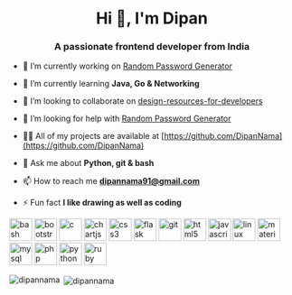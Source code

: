 <h1 align="center">Hi 👋, I'm Dipan</h1>
<h3 align="center">A passionate frontend developer from India</h3>

- 🔭 I’m currently working on [Random Password Generator](https://github.com/DipanNama/RandomPasswordGenerator)

- 🌱 I’m currently learning **Java, Go & Networking**

- 👯 I’m looking to collaborate on [design-resources-for-developers](https://github.com/bradtraversy/design-resources-for-developers)

- 🤝 I’m looking for help with [Random Password Generator](https://github.com/DipanNama/RandomPasswordGenerator)

- 👨‍💻 All of my projects are available at [https://github.com/DipanNama](https://github.com/DipanNama)

- 💬 Ask me about **Python, git & bash**

- 📫 How to reach me **dipannama91@gmail.com**

- ⚡ Fun fact **I like drawing as well as coding**

<p align="left"><img src="https://www.vectorlogo.zone/logos/gnu_bash/gnu_bash-icon.svg" alt="bash" width="40" height="40"/> <img src="https://devicons.github.io/devicon/devicon.git/icons/bootstrap/bootstrap-plain.svg" alt="bootstrap" width="40" height="40"/> <img src="https://devicons.github.io/devicon/devicon.git/icons/c/c-original.svg" alt="c" width="40" height="40"/> <img src="https://www.chartjs.org/media/logo-title.svg" alt="chartjs" width="40" height="40"/> <img src="https://devicons.github.io/devicon/devicon.git/icons/css3/css3-original-wordmark.svg" alt="css3" width="40" height="40"/> <img src="https://www.vectorlogo.zone/logos/pocoo_flask/pocoo_flask-icon.svg" alt="flask" width="40" height="40"/> <img src="https://www.vectorlogo.zone/logos/git-scm/git-scm-icon.svg" alt="git" width="40" height="40"/> <img src="https://devicons.github.io/devicon/devicon.git/icons/html5/html5-original-wordmark.svg" alt="html5" width="40" height="40"/> <img src="https://devicons.github.io/devicon/devicon.git/icons/javascript/javascript-original.svg" alt="javascript" width="40" height="40"/> <img src="https://devicons.github.io/devicon/devicon.git/icons/linux/linux-original.svg" alt="linux" width="40" height="40"/> <img src="https://raw.githubusercontent.com/prplx/svg-logos/5585531d45d294869c4eaab4d7cf2e9c167710a9/svg/materialize.svg" alt="materialize" width="40" height="40"/> <img src="https://devicons.github.io/devicon/devicon.git/icons/mysql/mysql-original-wordmark.svg" alt="mysql" width="40" height="40"/> <img src="https://devicons.github.io/devicon/devicon.git/icons/php/php-original.svg" alt="php" width="40" height="40"/> <img src="https://devicons.github.io/devicon/devicon.git/icons/python/python-original.svg" alt="python" width="40" height="40"/> <img src="https://devicons.github.io/devicon/devicon.git/icons/ruby/ruby-original-wordmark.svg" alt="ruby" width="40" height="40"/></p>

<p><img align="left" src="https://github-readme-stats.vercel.app/api/top-langs/?username=dipannama&layout=compact&hide=html" alt="dipannama" /></p>

<p>&nbsp;<img align="center" src="https://github-readme-stats.vercel.app/api?username=dipannama&show_icons=true" alt="dipannama" /></p>

